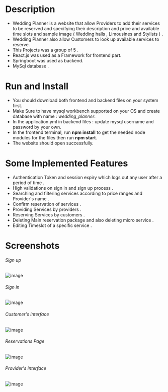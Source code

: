 # Description
- Wedding Planner is a website that allow Providers to add their services to be reserved and specifying their description and price and available time slots and sample image ( Wedding halls , Limousines and Stylists ) .
- Wedding Planner also allow Customers to look up available services to reserve.
- This Projects was a group of 5 .
- React.js was used as a Framework for frontend part.
- Springboot was used as backend.
- MySql database .

# Run and Install
- You should download both frontend and backend files on your system first.
- Make Sure to have mysql workbench supported on your OS and create database with name : *wedding_planner*.
- In the application.yml in backend files : update mysql username and password by your own.
- In the frontend terminal, run **npm install** to get the needed node modules for the files then run **npm start**.
- The website should open successfully.

# Some Implemented Features
- Authentication Token and session expiry which logs out any user after a period of time .
- High validations on sign in and sign up process .
- Searching and filtering services according to price ranges and Provider's name .
- Confirm reservation of services .
- Providing Services by providers .
- Reserving Services by customers .
- Deleting Main reservation package and also deleting micro service .
- Editing Timeslot of a specific service .


# Screenshots
 ###### Sign up
 ![image](https://user-images.githubusercontent.com/58369917/159034345-25bc5c7e-981d-46bd-b155-ab2562befbac.png)
 ###### Sign in
 ![image](https://user-images.githubusercontent.com/58369917/159034797-489744f7-6594-4919-b90b-e673f73b7dfb.png) 
 ###### Customer's interface
 ![image](https://user-images.githubusercontent.com/58369917/159034696-450afa2b-f5e0-4e15-a7d7-c49926deaba4.png)
 ###### Reservations Page
 ![image](https://user-images.githubusercontent.com/58369917/159035035-1b2fe1b6-707a-4e5a-9677-5e38eea0f3cc.png)
 ###### Provider's interface
 ![image](https://user-images.githubusercontent.com/58369917/159035388-f0502479-0121-468c-b1ad-d99971db0c49.png)

